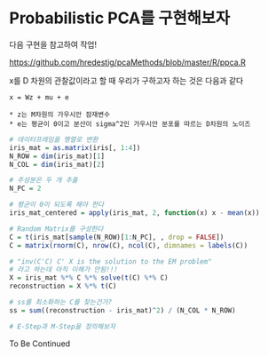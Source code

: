 # Probabilistic PCA를 구현해보자

다음 구현을 참고하여 작업!

<https://github.com/hredestig/pcaMethods/blob/master/R/ppca.R>

x를 D 차원의 관찰값이라고 할 때 우리가 구하고자 하는 것은 다음과 같다

```
x = Wz + mu + e

* z는 M차원의 가우시안 잠재변수
* e는 평균이 0이고 분산이 sigma^2인 가우시안 분포를 따르는 D차원의 노이즈
```

```r
# 데이터프레임을 행렬로 변환
iris_mat = as.matrix(iris[, 1:4])
N_ROW = dim(iris_mat)[1]
N_COL = dim(iris_mat)[2]

# 주성분은 두 개 추출
N_PC = 2

# 평균이 0이 되도록 해야 한다
iris_mat_centered = apply(iris_mat, 2, function(x) x - mean(x))

# Random Matrix를 구성한다
C = t(iris_mat[sample(N_ROW)[1:N_PC], , drop = FALSE])
C = matrix(rnorm(C), nrow(C), ncol(C), dimnames = labels(C))

# "inv(C'C) C' X is the solution to the EM problem"
# 라고 하는데 아직 이해가 안됨!!!
X = iris_mat %*% C %*% solve(t(C) %*% C)
reconstruction = X %*% t(C)

# ss를 최소화하는 C를 찾는건가?
ss = sum((reconstruction - iris_mat)^2) / (N_COL * N_ROW)

# E-Step과 M-Step을 정의해보자
```

To Be Continued
